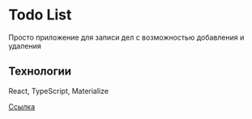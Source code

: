 # Todo List 

Просто приложение для записи дел с возможностью добавления и удаления

## Технологии

React, TypeScript, Materialize

[Ссылка](https://monzikovmaxim.github.io/todo-list/)